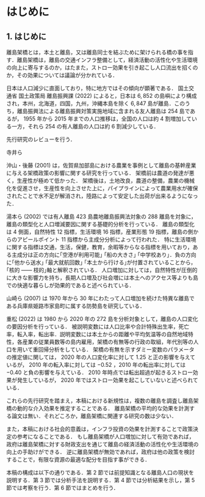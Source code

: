 # はじめに

## 1. はじめに

離島架橋とは，本土と離島，又は離島同士を結ぶために架けられる橋の事を指す．離島架橋は，離島の交通インフラ整備として，経済活動の活性化や生活環境の向上に寄与するのか，はたまた，ストロー効果を引き起こし人口流出を招くのか，その効果については議論が分かれている．

日本は人口減少に直面しており，特に地方ではその傾向が顕著である．
国土交通省 国土政策局 離島振興課 $(2022)$ によると，日本は $6,852$ の島嶼により構成され，本州，北海道，四国，九州，沖縄本島を除く $6,847$ 島が離島．このうち，離島振興法による離島振興対策実施地域に含まれる友人離島は $254$ 島であるが， $1955$ 年から $2015$ 年までの人口推移は，全国の人口は約 $4$ 割増加している一方，それら $254$ の有人離島の人口は約 $6$ 割減少している．

先行研究のレビューを行う．

<!-- TODO 佐藤ら () -->

寺井ら

沖山・後藤 $(2001)$ は，佐賀県加部島における農業を事例として離島の基幹産業に与える架橋政策の影響に関する研究を行っている．
架橋前は農道の発達が悪く，生産性が極めて低かった．
架橋後は，土地改良，農道の整備，農業の機械化を促進させ，生産性を向上させた上に，パイプラインによって農業用水が確保されたことで水不足が解消され，陸路によって安定した出荷が出来るようになった．

湯本ら $(2002)$ では有人離島 $423$ 島農地離島振興法対象の $288$ 離島を対象に，離島の類型化と人口増減要因に関する基礎的分析を行っている．
離島の類型化は $4$ 側面，自然特性 $12$ 指標，生活環境 $16$ 指標，産業形態 $19$ 指標，離島の側からのアピールポイント $11$ 指標から主成分分析によって行われた．
特に生活環境に関する指標は交通，生活，保健，教育，余暇等からなる指標を用いており，ある主成分は正の方向に｢空港が利用可能｣ ｢船の大きさ｣ ｢中学校あり｣．負の方向に｢他から送水｣ ｢最大就航回数｣ ｢本土から行ける｣が付置されていることから，｢核的 ―― 枝的｣軸と解釈されている．
人口増加に対しては，自然特性が圧倒的に大きな影響力を持ち，長期人口増及び社会増には本土へのアクセス等よりも島での快適な暮らしが効果的であると述べられている．

<!-- TODO 山崎ら (2007) -->

山崎ら $(2007)$ は $1970$ 年から $30$ 年にわたって人口増加を続けた特異な離島である兵庫県姫路市家島町に属する防勢島を研究している．

重松 $(2022)$ は $1980$ から $2020$ 年の $272$ 島を分析対象として，離島の人口変化の要因分析を行っている．
被説明変数には人口比率や合計特殊出生率，死亡率，転入率，転出率．説明変数には本土からの距離や平均気温等の自然地域特性，各産業の従業員数等の島内雇用，架橋の有無等の行政の取組，年代別等の人口を用いて重回帰分析をしている．
架橋の有無を示すダミー変数のパラメータの推定値に関しては，
$2020$ 年の人口変化率に対して $1.25$ と正の影響を与えているが，
$2010$ 年の転入率に対しては $-0.52$ ，$2010$ 年の転出率に対しては $-0.40$ と負の影響を与えている．
$2010$ 年時点では転出超過が起きるストロー効果が発生しているが，
$2020$ 年ではストロー効果を起こしていないと述べられている．

これらの先行研究を踏まえ，本稿における新規性は，複数の離島を調査し離島架橋の動的な介入効果を推定することである．
離島架橋の平均的な効果を計測する論文は無い．それどころか，離島架橋に関連する研究の数は少ない．

また，本稿における社会的意義は，インフラ投資の効果を計測することで政策決定の参考になることである．
もし離島架橋が人口増加に対して有効であれば，政府は離島架橋に対する財政支出を通じて離島の経済活動の活性化や生活環境の向上の手助けができる．
逆に離島架橋が無効であれば，政府は他の政策を検討することで，有限な資源の最適な配分を目指す事ができる．

本稿の構成は以下の通りである．第 $2$ 節では前提知識となる離島人口の現状を説明する．第 $3$ 節では分析手法を説明する．第 $4$ 節では分析結果を示し，第 $5$ 節では考察を行う．第 $6$ 節ではまとめを行う．
